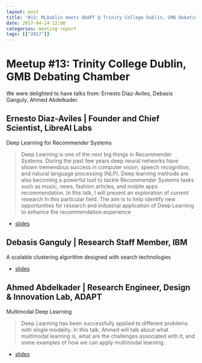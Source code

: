 ```yaml
---
layout: post
title: "#13: MLDublin meets ADAPT @ Trinity College Dublin, GMB Debating Chamber"
date: 2017-04-24 12:00
categories: meeting report
tags: [["2017"]]
---
```


# Meetup #13: Trinity College Dublin, GMB Debating Chamber

We were delighted to have talks from: Ernesto Diaz-Aviles, Debasis Ganguly, Ahmed Abdelkader.

## Ernesto Diaz-Aviles | Founder and Chief Scientist, LibreAI Labs

Deep Learning for Recommender Systems

> Deep Learning is one of the next big things in Recommender Systems. During the past few years deep neural networks have shown tremendous success in computer vision, speech recognition, and natural language processing (NLP). Deep learning methods are also becoming a powerful tool to tackle Recommender Systems tasks such as music, news, fashion articles, and mobile apps recommendation. In this talk, I will present an exploration of current research in this particular field. The aim is to help identify new opportunities for research and industrial application of Deep Learning to enhance the recommendation experience

 - [slides](/assets/slides/meetup_13/dl4recsys_libreai.pdf)

## Debasis Ganguly | Research Staff Member, IBM

A scalable clustering algorithm designed with search technologies

 - [slides](/assets/slides/meetup_13/FastClustering.pdf)

## Ahmed Abdelkader | Research Engineer, Design & Innovation Lab, ADAPT

Multimodal Deep Learning

> Deep Learning has been successfully applied to different problems with single modality. In this talk, Ahmed will talk about what multimodal learning is, what are the challenges associated with it, and some examples of how we can apply multimodal learning.

 - [slides](/assets/slides/meetup_13/multimodal_deep_learning_updated.pdf)
